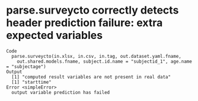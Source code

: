 # parse.surveycto correctly detects header prediction failure: extra expected variables

    Code
      parse.surveycto(in.xlsx, in.csv, in.tag, out.dataset.yaml.fname,
        out.shared.models.fname, subject.id.name = "subjectid_1", age.name = "subjectage")
    Output
      [1] "computed result variables are not present in real data"
      [1] "starttime"
    Error <simpleError>
      output variable prediction has failed

